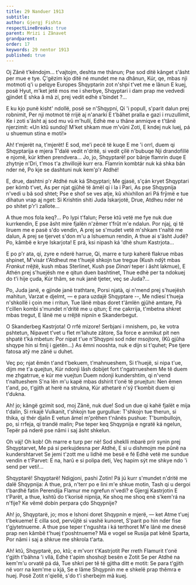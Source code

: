 ```yaml
---
title: 29 Nanduer 1913
subtitle:
author: Gjergj Fishta
respectLineBreaks: true
parent: Mrizi i Zânavet
grandparent:
order: 17
keywords: 29 nentor 1913
published: true
---
```


Oj Zânë t'këndojm... t'vajtojm, deshta me thânun;
Pse sod ditë kânget s'âsht per mue e tye.
Ç'gëzim kjo ditë né mundet me na dhânun,
Kúr, qe, mbas nji motmoti q'i u pelqye
Europes Shqyptarin zot n'shpí t'vet me e lânun
E kuej, posë Hyut, m'ket jetë mos me i sherbye,
Shqyptari i dam prap me vedvedi gjindet
E shka â mâ zí, prej vedit edhè s'bindet ?...

E ku kjo punë kisht' ndollë, posë se n'Shqypní,
Qi 'i popull, s'parit dalun prej robnimit,
Per nji motmot të rrijë aj n'anarkí
E t'bâhet pralla e gazi i rruzullimit,
Ke i zoti s'âsht aj sod mu vũ m'hullí,
Edhè me u thâne anmiqve e t'tânë njerzimit:
«Un ktû sundoj! M'ket shkam mue m'vûni Zoti,
E kndej nuk luej, pá u shuemun stina e moti!»

Ah! t'mjerët na, t'mjerët! E sod, me'i pecë të kuqe
E me 'i orrl, duem qi Shqyptarija e mjera
T'dalë vedit n'dritë, si vedit çilë n'bubuqe
Nji drandofillë e njomë, kúr kthen prendvera...
Jo, jo, Shqyptarë! por bânje flamrin duqe
E zhytnje n'Dri, t'mos t'a zhvillojë kurr era.
Flamrin kombtár nuk ká shka bân nder né,
Po kje se dashtuni nuk kem'p'r Atdhé!

E, drue, dashtni p'r Atdhé nuk ká Shqyptari;
Me gjasë, s'çán kryet Shqyptari per kómb t'vet,
As per njat gjûhë të âmël qi i la i Pari,
As pse Shqypnija n'vedi u bâ sod shtet;
Pse e shof se ves atje, kû xhixhllon ari
Pá frŷmë e tue dihatun vrap aj nget:
Si Krishtin shiti Juda Iskarjotë,
Drue, Atdheu nder né po shitet p'r'i zallote...

A thue mos fola keq?... Po lypi t'falun;
Perse ktû vetë me fye nuk due kurrkendin,
E pse âsht mire fjalën n'zêmer t'frût m'e ndalun.
Por njaj, qi të liruem me e pasë s'do vendin,
A prej se s'mudet vetë m'shkam t'naltë me dalun,
A prej se tjervet s'don m'u a lshuemun rendin,
A thue ai s'âsht Judë? Po, kâmbë e krye Iskarjota!
E prá, ksi nipash ká 'dhè shum Kastrjota...

E po p'r ata, qi, zyre e nderë harrue,
Qi, marre e turp kaherë flakrue mbas shpinet,
M'visár t'Atdheut me t'huejë shkojn tue tregue
(Kush ndŷt mbas _Frankut_ rrêjtë, kush mbas Sterlinet,
Kush pse _Dinari_ teper i âsht lakmue),
E Athén prej s'huejësh me e qitun duen bashtinet,
Thue edhè per ta ndokuej do t'i hije çuda,
Kúr thâm, se nuk janë tjeter, veç se Juda?...

Po, Juda janë, e gjinde janë trathtare,
Porsi njatà, qi n'mend prej s'huejësh mahitun,
Varzat e djelmt, — e para uzdajë Shqyptare --,
Me ndiesí t'hueja n'shkollë i çoin me i rritun,
Tue lânë mbas doret t'âmlën gjûhë amtare,
Pá t'cillen kombi s'mundet n'dritë me u qitun;
E me çakrrija, t'mbetna shkret mbas tregut,
E lânë me u rrêjtë nipnín e Skanderbegut.

O Skanderbeg Kastrjota! O rrfé mizore!
Serbjani i mnishem, po, ke votra pshtetun,
Nipavet t'vet u flet m'lahute zâtore,
Sa force e anmikut pit nen shpatë t'ká mbetun:
Por nipat t'ue n'Shqypni sod nder msojtore,
(Kû gjûha shqype hin si fmij i gjetën...)
As êmni nooshta, nuk e dijn si t'quhet;
Pse tjere fatosa atŷ me zânë u duhet.

Veç po; njat êmën t'and t'bekuem, t'mahnueshem,
Si t'huejë, si nipa t'ue, dijm me t'a quejtun,
Kúr ndonji lâsh dobijet fort t'ngatrrueshem
Me tê duem me zhgatrrue, e kúr me vuejtun
Duem ndonji kundershtim, qi n'vend t'naltueshem
S'na lên m'u kapë mbas dshirit t'onë të pruejtun:
Nen êmen t'and, po, t'gjith at herë na strukna,
Kúr athetarë n'sŷ t'kombit duem qi t'dukna.

Ah! jo; kângë gzimit sod, moj Zânë, nuk due!
Sod un due qi kahë fjalët e mija t'dalin,
Si rrkajë Vulkanit, t'shkojn tue gurgullue:
T'shkojn tue therun, si thika, qi thér djalin
E vetun âmel m'prêhen t'nânës pushue:
T'bumbullojn, po, si rrfeja, qi trandë malin;
Pse teper keq Shqypnija e ngratë ká ngelun,
Tepër pá nderë pse nâmi i saj âsht shkelun.

Oh váj! Oh kob! Oh marre e turp per nè!
Sod sheklli mbarë prír synin prej Shqyptarvet,
Me pá si perkujdesna per Atdhé,
E si u dishmojm me pûnë na kundershtarvet
Se jemi t'zott me u lidhë me besë e fé
Edhè vetë me sundue vendin e t'Parvet:
E na, harû e si polipa deti,
Veç hapim sýt me shkye ndo 'i send per veti!...

Shqyptarë! Shqyptarë! Ndigjoni, pashi Zotin!
Pá jú kurr s'mundet n'dritë me dalë Shqypnija:
A thue, prá, n'terr po e lini m'e shkue motin,
Tash qi u dergoi t'bardhë fatin Perendija
Flamur me ngrefun n'vedi? e Gjergj Kastrjotin
E t'Parët, a thue, kshtû do t'korisë nipnija,
Ke shoq me shoq enè s'kem'rá na n'fije?
Ke vêmë dobín perpara çdo Shqypnije?

Ah! jo, Shqyptarë, jo; mos e lshoni doret
Shqypnín e mjerë, — ket Atme t'uej t'bekueme!
E cilla sod, pervûjtë si vashë kunoret,
S'parit po hin nder fise t'gjytetnueme.
A thue pse teper t'ngushta i ká terthoret
M'e lânë me dnesë prap nen kâmbë t'huej t'poshtnueme?
Mã e vogel se Rusija pat kênë Sparta,
Por nâmi i saj a shkrue me shkrola t'arta.

Ah! ktû, Shqyptarë, po, ktû; e m'vorr t'Kastrjotit
Per rreth Flamurit t'onë t'gjith t'bâhna 'i vllá,
Edhè t'apim shoshojt besën e Zotit
Se per Atdhé na kem'm'u orvatë pá dá,
Tue shkri per tê të gjitha ditt e motit:
Se para t'gjith në vorr na kem'me u kjá,
Se e lâme Shqypnín me e shkelë prap thêmra e huej.
Posë Zotit n'qiellë, s'do t'i sherbejm mâ kuej.
